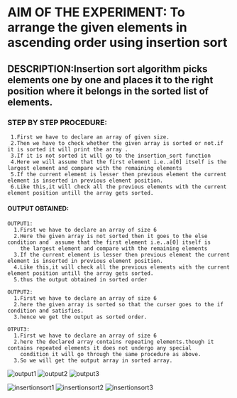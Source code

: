 # AIM OF THE EXPERIMENT: To arrange the given elements in ascending order using insertion sort
## DESCRIPTION:Insertion sort algorithm picks elements one by one and places it to the right position where it belongs in the sorted list of elements.
### STEP BY STEP PROCEDURE:
     1.First we have to declare an array of given size.
     2.Then we have to check whether the given array is sorted or not.if it is sorted it will print the array .
     3.If it is not sorted it will go to the insertion_sort function
     4.Here we will assume that the first element i.e..a[0] itself is the largest element and compare with the remaining elements
     5.If the current element is lesser then previous element the current element is inserted in previous element position.
     6.Like this,it will check all the previous elements with the current element position untill the array gets sorted.
#### OUTPUT OBTAINED:

    OUTPUT1: 
      1.First we have to declare an array of size 6
      2.Here the given array is not sorted then it goes to the else condition and  assume that the first element i.e..a[0] itself is
        the largest element and compare with the remaining elements
      3.If the current element is lesser then previous element the current element is inserted in previous element position.
      4.Like this,it will check all the previous elements with the current element position untill the array gets sorted.
      5.thus the output obtained in sorted order
      
    OUTPUT2:
      1.First we have to declare an array of size 6
      2.here the given array is sorted so that the curser goes to the if condition and satisfies.
      3.hence we get the output as sorted order.
      
    OTPUT3:
      1.First we have to declare an array of size 6
      2.here the declared array contains repeating elements.though it contains repeated elements it does not undergo any special
        condition it will go through the same procedure as above.
      3.So we will get the output array in sorted array.
      
      
      
  ![output1](insertionsort1)
  ![output2](insertionsort2)
  ![output3](insertionsort3)
  
![insertionsort1](https://user-images.githubusercontent.com/69143816/93667969-355d2280-faa7-11ea-9488-0da38bce5ee3.png)
![insertionsort2](https://user-images.githubusercontent.com/69143816/93667973-38581300-faa7-11ea-8d41-37e81c43446f.png)
![insertionsort3](https://user-images.githubusercontent.com/69143816/93667979-3db55d80-faa7-11ea-9253-3cf606e6f101.png)
  
